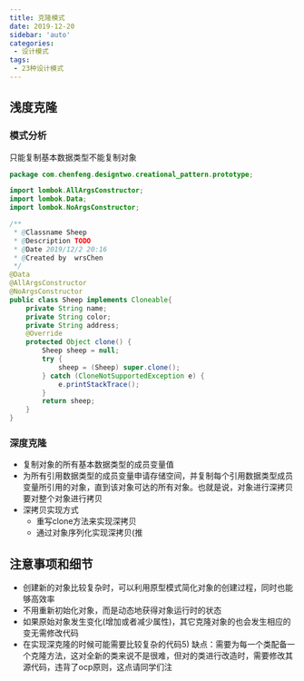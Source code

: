 ```yaml
---
title: 克隆模式
date: 2019-12-20
sidebar: 'auto'
categories:
 - 设计模式
tags: 
 - 23种设计模式
---
```


## 浅度克隆

### 模式分析

只能复制基本数据类型不能复制对象

```java
package com.chenfeng.designtwo.creational_pattern.prototype;

import lombok.AllArgsConstructor;
import lombok.Data;
import lombok.NoArgsConstructor;

/**
 * @Classname Sheep
 * @Description TODO
 * @Date 2019/12/2 20:16
 * @Created by  wrsChen
 */
@Data
@AllArgsConstructor
@NoArgsConstructor
public class Sheep implements Cloneable{
    private String name;
    private String color;
    private String address;
    @Override
    protected Object clone() {
        Sheep sheep = null;
        try {
            sheep = (Sheep) super.clone();
        } catch (CloneNotSupportedException e) {
            e.printStackTrace();
        }
        return sheep;
    }
}

```

### 深度克隆

*  复制对象的所有基本数据类型的成员变量值
*  为所有引用数据类型的成员变量申请存储空间，并复制每个引用数据类型成员变量所引用的对象，直到该对象可达的所有对象。也就是说，对象进行深拷贝要对整个对象进行拷贝
* 深拷贝实现方式
  * 重写clone方法来实现深拷贝
  * 通过对象序列化实现深拷贝(推

## 注意事项和细节

* 创建新的对象比较复杂时，可以利用原型模式简化对象的创建过程，同时也能够高效率
* 不用重新初始化对象，而是动态地获得对象运行时的状态
*  如果原始对象发生变化(增加或者减少属性)，其它克隆对象的也会发生相应的变无需修改代码
*  在实现深克隆的时候可能需要比较复杂的代码5) 缺点：需要为每一个类配备一个克隆方法，这对全新的类来说不是很难，但对的类进行改造时，需要修改其源代码，违背了ocp原则，这点请同学们注

